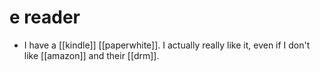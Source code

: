 # e reader

- I have a [[kindle]] [[paperwhite]]. I actually really like it, even if I don't like [[amazon]] and their [[drm]].

